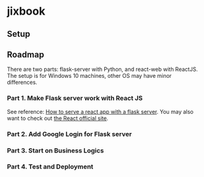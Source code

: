 # jixbook

## Setup

## Roadmap
There are two parts: flask-server with Python, and react-web with ReactJS. The setup is for Windows 10 machines, other OS may have minor differences.

### Part 1. Make Flask server work with React JS
See reference: [How to serve a react app with a flask server](https://blog.learningdollars.com/2019/11/29/how-to-serve-a-reactapp-with-a-flask-server/).
You may also want to check out [the React official site](https://create-react-app.dev/docs/getting-started/).

### Part 2. Add Google Login for Flask server

### Part 3. Start on Business Logics

### Part 4. Test and Deployment